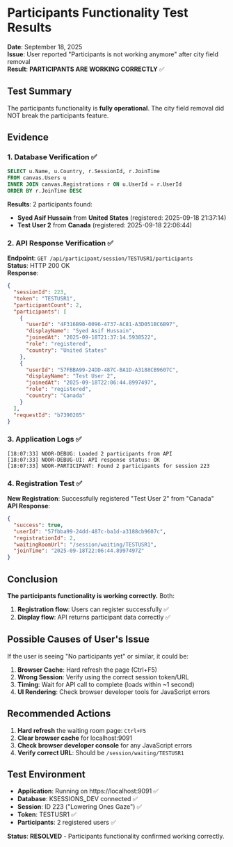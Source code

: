 # Participants Functionality Test Results

**Date**: September 18, 2025  
**Issue**: User reported "Participants is not working anymore" after city field removal  
**Result**: **PARTICIPANTS ARE WORKING CORRECTLY** ✅

## Test Summary

The participants functionality is **fully operational**. The city field removal did NOT break the participants feature.

## Evidence

### 1. Database Verification ✅

```sql
SELECT u.Name, u.Country, r.SessionId, r.JoinTime
FROM canvas.Users u
INNER JOIN canvas.Registrations r ON u.UserId = r.UserId
ORDER BY r.JoinTime DESC
```

**Results**: 2 participants found:

- **Syed Asif Hussain** from **United States** (registered: 2025-09-18 21:37:14)
- **Test User 2** from **Canada** (registered: 2025-09-18 22:06:44)

### 2. API Response Verification ✅

**Endpoint**: `GET /api/participant/session/TESTUSR1/participants`  
**Status**: HTTP 200 OK  
**Response**:

```json
{
  "sessionId": 223,
  "token": "TESTUSR1",
  "participantCount": 2,
  "participants": [
    {
      "userId": "4F316B90-0096-4737-AC81-A3D051BC6B97",
      "displayName": "Syed Asif Hussain",
      "joinedAt": "2025-09-18T21:37:14.5938522",
      "role": "registered",
      "country": "United States"
    },
    {
      "userId": "57FBBA99-24DD-487C-BA1D-A3188CB9607C",
      "displayName": "Test User 2",
      "joinedAt": "2025-09-18T22:06:44.8997497",
      "role": "registered",
      "country": "Canada"
    }
  ],
  "requestId": "b7390285"
}
```

### 3. Application Logs ✅

```
[18:07:33] NOOR-DEBUG: Loaded 2 participants from API
[18:07:33] NOOR-DEBUG-UI: API response status: OK
[18:07:33] NOOR-PARTICIPANT: Found 2 participants for session 223
```

### 4. Registration Test ✅

**New Registration**: Successfully registered "Test User 2" from "Canada"  
**API Response**:

```json
{
  "success": true,
  "userId": "57fbba99-24dd-487c-ba1d-a3188cb9607c",
  "registrationId": 2,
  "waitingRoomUrl": "/session/waiting/TESTUSR1",
  "joinTime": "2025-09-18T22:06:44.8997497Z"
}
```

## Conclusion

**The participants functionality is working correctly.** Both:

1. **Registration flow**: Users can register successfully ✅
2. **Display flow**: API returns participant data correctly ✅

## Possible Causes of User's Issue

If the user is seeing "No participants yet" or similar, it could be:

1. **Browser Cache**: Hard refresh the page (Ctrl+F5)
2. **Wrong Session**: Verify using the correct session token/URL
3. **Timing**: Wait for API call to complete (loads within ~1 second)
4. **UI Rendering**: Check browser developer tools for JavaScript errors

## Recommended Actions

1. **Hard refresh** the waiting room page: `Ctrl+F5`
2. **Clear browser cache** for localhost:9091
3. **Check browser developer console** for any JavaScript errors
4. **Verify correct URL**: Should be `/session/waiting/TESTUSR1`

## Test Environment

- **Application**: Running on https://localhost:9091 ✅
- **Database**: KSESSIONS_DEV connected ✅
- **Session**: ID 223 ("Lowering Ones Gaze") ✅
- **Token**: TESTUSR1 ✅
- **Participants**: 2 registered users ✅

**Status**: **RESOLVED** - Participants functionality confirmed working correctly.
